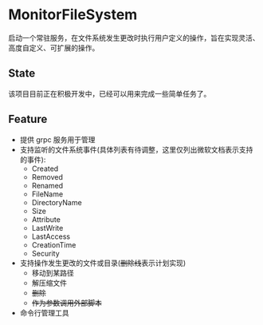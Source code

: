 # MonitorFileSystem

启动一个常驻服务，在文件系统发生更改时执行用户定义的操作，旨在实现灵活、高度自定义、可扩展的操作。

## State

该项目目前正在积极开发中，已经可以用来完成一些简单任务了。

## Feature

+ 提供 grpc 服务用于管理
+ 支持监听的文件系统事件(具体列表有待调整，这里仅列出微软文档表示支持的事件):
  + Created
  + Removed
  + Renamed
  + FileName
  + DirectoryName
  + Size
  + Attribute 
  + LastWrite
  + LastAccess
  + CreationTime
  + Security
+ 支持操作发生更改的文件或目录(~~删除线~~表示计划实现)
  + 移动到某路径
  + 解压缩文件
  + ~~删除~~
  + ~~作为参数调用外部脚本~~
+ 命令行管理工具

